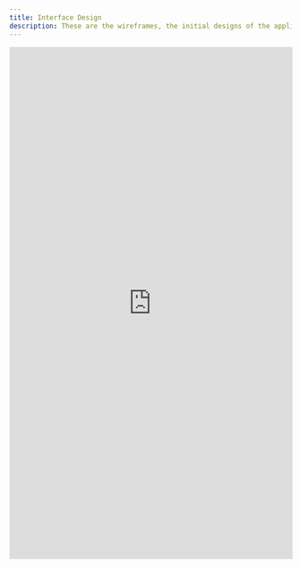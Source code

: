 ```yaml
---
title: Interface Design
description: These are the wireframes, the initial designs of the application
---
```


<iframe style="border: 1px solid rgba(0, 0, 0, 0.1);" width="100%" height="913px" src="https://embed.figma.com/design/jRI3CHRjXIRyThSehsUlRv/ClubsConnect?node-id=0-1&embed-host=share" allowfullscreen></iframe>
